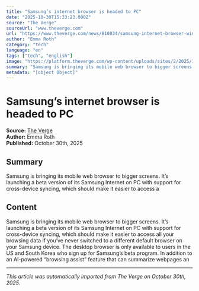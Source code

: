 ```yaml
---
title: "Samsung’s internet browser is headed to PC"
date: "2025-10-30T15:33:23.000Z"
source: "The Verge"
sourceUrl: "www.theverge.com"
url: "https://www.theverge.com/news/810034/samsung-internet-browser-windows-pc-launch"
author: "Emma Roth"
category: "tech"
language: "en"
tags: ["tech", "english"]
image: "https://platform.theverge.com/wp-content/uploads/sites/2/2025/10/galaxy-samsung-browser.jpg?quality=90&#038;strip=all&#038;crop=0,0,100,100"
summary: "Samsung is bringing its mobile web browser to bigger screens. It’s launching a beta version of its Samsung Internet on PC with support for cross-device syncing, which should make it easier to access a"
metadata: "[object Object]"
---
```


# Samsung’s internet browser is headed to PC

**Source:** [The Verge](https://www.theverge.com/news/810034/samsung-internet-browser-windows-pc-launch)  
**Author:** Emma Roth  
**Published:** October 30th, 2025  

## Summary

Samsung is bringing its mobile web browser to bigger screens. It’s launching a beta version of its Samsung Internet on PC with support for cross-device syncing, which should make it easier to access a

## Content

Samsung is bringing its mobile web browser to bigger screens. It’s launching a beta version of its Samsung Internet on PC with support for cross-device syncing, which should make it easier to access all your browsing data if you’ve never switched to a different default browser on your Samsung device. The desktop browser is only available to users in the US and South Korea who sign up for Samsung’s beta program. In addition to an AI-powered “browsing assist” feature that can summarize webpages an

---

*This article was automatically imported from The Verge on October 30th, 2025.*
